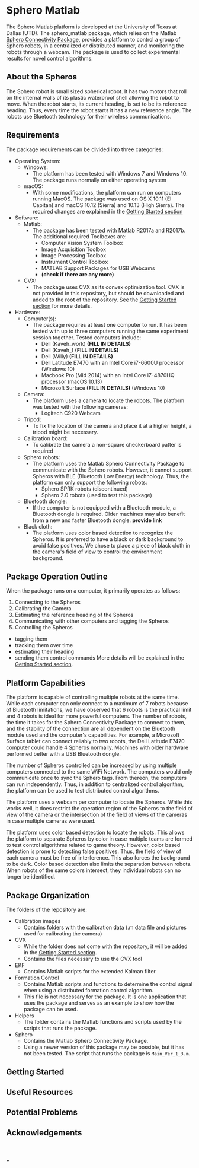 # Sphero Matlab
The Sphero Matlab platform is developed at the University of Texas at Dallas (UTD). The sphero_matlab package, which relies on the Matlab [Sphero Connectivity Package](https://www.mathworks.com/matlabcentral/fileexchange/52481-sphero-connectivity-package), provides a platform to control a group of Sphero robots, in a centralized or distributed manner, and monitoring the robots through a webcam. The package is used to collect experimental results for novel control algorithms.

## About the Spheros
The Sphero robot is small sized spherical robot. It has two motors that roll on the internal walls of its plastic waterproof shell allowing the robot to move. When the robot starts, its current heading, is set to be its reference heading. Thus, every time the robot starts it has a new reference angle. The robots use Bluetooth technology for their wireless communications.

## Requirements
The package requirements can be divided into three categories:
* Operating System:
  * Windows:
    * The platform has been tested with Windows 7 and Windows 10. The package runs normally on either operating system
  * macOS:
    * With some modifications, the platform can run on computers running MacOS. The package was used on OS X 10.11 (El Capitan) and macOS 10.12 (Sierra) and 10.13 (High Sierra). The required changes are explained in the [Getting Started section](#getting-started)
* Software:
  * Matlab:
    * The package has been tested with Matlab R2017a and R2017b. The additional required Toolboxes are:
      * Computer Vision System Toolbox
      * Image Acquisition Toolbox
      * Image Processing Toolbox
      * Instrument Control Toolbox
      * MATLAB Support Packages for USB Webcams
      * **(check if there are any more)**
  * CVX:
    * The package uses CVX as its convex optimization tool. CVX is not provided in this repository, but should be downloaded and added to the root of the repository. See the [Getting Started section](#getting-started) for more details.
* Hardware:
  * Computer(s):
    * The package requires at least one computer to run. It has been tested with up to three computers running the same experiment session together. Tested computers include:
      * Dell (Kaveh_work) **(FILL IN DETAILS)**
      * Dell (Kaveh_) **(FILL IN DETAILS)**
      * Dell (Willy) **(FILL IN DETAILS)**
      * Dell Latitude E7470 with an Intel Core i7-6600U processor (Windows 10)
      * Macbook Pro (Mid 2014) with an Intel Core i7-4870HQ processor (macOS 10.13)
      * Microsoft Surface **(FILL IN DETAILS)** (Windows 10)
  * Camera:
    * The platform uses a camera to locate the robots. The platform was tested with the following cameras:
      * Logitech C920 Webcam
  * Tripod:
    * To fix the location of the camera and place it at a higher height, a tripod might be necessary.
  * Calibration board:
    * To calibrate the camera a non-square checkerboard patter is required
  * Sphero robots:
    * The platform uses the Matlab Sphero Connectivity Package to communicate with the Sphero robots. However, it cannot support Spheros with BLE (Bluetooth Low Energy) technology. Thus, the platform can only support the following robots:
      * Sphero SPRK robots (discontinued)
      * Sphero 2.0 robots (used to test this package)
  * Bluetooth dongle:
    * If the computer is not equipped with a Bluetooth module, a Bluetooth dongle is required. Older machines may also benefit from a new and faster Bluetooth dongle. **provide link**
  * Black cloth:
    * The platform uses color based detection to recognize the Spheros. It is preferred to have a black or dark background to avoid false positives. We chose to place a piece of black cloth in the camera's field of view to control the environment background.


## Package Operation Outline
When the package runs on a computer, it primarily operates as follows:
1. Connecting to the Spheros
2. Calibrating the Camera
3. Estimating the reference heading of the Spheros
4. Communicating with other computers and tagging the Spheros
5. Controlling the Spheros
  - tagging them
  - tracking them over time
  - estimating their heading
  - sending them control commands
More details will be explained in the [Getting Started section](#getting-started).

## Platform Capabilities
The platform is capable of controlling multiple robots at the same time. While each computer can only connect to a maximum of 7 robots because of Bluetooth limitations, we have observed that 6 robots is the practical limit and 4 robots is ideal for more powerful computers. The number of robots, the time it takes for the Sphero Connectivity Package to connect to them, and the stability of the connection are all dependent on the Bluetooth module used and the computer's capabilities. For example, a Microsoft Surface tablet can connect reliably to two robots, the Dell Latitude E7470 computer could handle 4 Spheros normally. Machines with older hardware performed better with a USB Bluetooth dongle.

The number of Spheros controlled can be increased by using multiple computers connected to the same WiFi Network. The computers would only communicate once to sync the Sphero tags. From thereon, the computers can run independently. Thus, in addition to centralized control algorithm, the platform can be used to test distributed control algorithms.

The platform uses a webcam per computer to locate the Spheros. While this works well, it does restrict the operation region of the Spheros to the field of view of the camera or the intersection of the field of views of the cameras in case multiple cameras were used.

The platform uses color based detection to locate the robots. This allows the platform to separate Spheros by color in case multiple teams are formed to test control algorithms related to game theory. However, color based detection is prone to detecting false positives. Thus, the field of view of each camera must be free of interference. This also forces the background to be dark. Color based detection also limits the separation between robots. When robots of the same colors intersect, they individual robots can no longer be identified.

## Package Organization
The folders of the repository are:
* Calibration images
  * Contains folders with the calibration data (.m data file and pictures used for calibrating the camera)
* CVX
  * While the folder does not come with the repository, it will be added in the [Getting Started section](#getting-started).
  * Contains the files necessary to use the CVX tool
* EKF
  * Contains Matlab scripts for the extended Kalman filter
* Formation Control
  * Contains Matlab scripts and functions to determine the control signal when using a distributed formation control algorithm.
  * This file is not necessary for the package. It is one application that uses the package and serves as an example to show how the package can be used.
* Helpers
  * The folder contains the Matlab functions and scripts used by the scripts that runs the package.
* Sphero
  * Contains the Matlab Sphero Connectivity Package.
  * Using a newer version of this package may be possible, but it has not been tested.
The script that runs the package is `Main_Ver_1_3.m`.

## Getting Started

## Useful Resources

## Potential Problems

## Acknowledgements








# .
